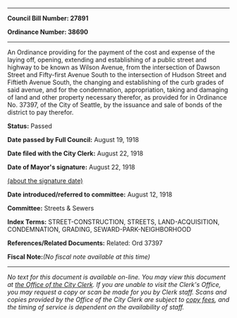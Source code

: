

********

**Council Bill Number: 27891**
   
**Ordinance Number: 38690**
********

 An Ordinance providing for the payment of the cost and expense of the laying off, opening, extending and establishing of a public street and highway to be known as Wilson Avenue, from the intersection of Dawson Street and Fifty-first Avenue South to the intersection of Hudson Street and Fiftieth Avenue South, the changing and establishing of the curb grades of said avenue, and for the condemnation, appropriation, taking and damaging of land and other property necessary therefor, as provided for in Ordinance No. 37397, of the City of Seattle, by the issuance and sale of bonds of the district to pay therefor.

**Status:** Passed
   
**Date passed by Full Council:** August 19, 1918
   
**Date filed with the City Clerk:** August 22, 1918
   
**Date of Mayor's signature:** August 22, 1918
   
[(about the signature date)](/~public/approvaldate.htm)
   
   
   
**Date introduced/referred to committee:** August 12, 1918
   
**Committee:** Streets & Sewers
   
   
**Index Terms:** STREET-CONSTRUCTION, STREETS, LAND-ACQUISITION, CONDEMNATION, GRADING, SEWARD-PARK-NEIGHBORHOOD

**References/Related Documents:** Related: Ord 37397

**Fiscal Note:**_(No fiscal note available at this time)_
********

_No text for this document is available on-line. You may view this document at [the Office of the City Clerk](http://www.seattle.gov/leg/clerk/contactUs.htm). If you are unable to visit the Clerk's Office, you may request a copy or scan be made for you by Clerk staff. Scans and copies provided by the Office of the City Clerk are subject to [copy fees](http://clerk.seattle.gov/~public/clerkfees.htm), and the timing of service is dependent on the availability of staff._

